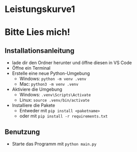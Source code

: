# Leistungskurve1
# Bitte Lies mich!

## Installationsanleitung

- lade dir den Ordner herunter und öffne diesen in VS Code
- Öffne ein Terminal
- Erstelle eine neue Python-Umgebung
    - Windows: `python -m venv .venv`
    - Mac: `python3 -m venv .venv`
- Aktiviere die Umgebung 
    - Windows: `.venv\Scripts\Activate`
    - Linux: `source .venv/bin/activate`
- Installiere die Pakete
    - Entweder mit `pip install <paketname>`
    - oder mit `pip install -r requirements.txt`

## Benutzung

- Starte das Programm mit `python main.py` 

